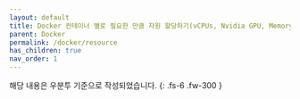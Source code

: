 ```yaml
---
layout: default
title: Docker 컨테이너 별로 필요한 만큼 자원 할당하기(vCPUs, Nvidia GPU, Memory)
parent: Docker
permalink: /docker/resource
has_children: true
nav_order: 1
---
```


해당 내용은 우분투 기준으로 작성되었습니다.
{: .fs-6 .fw-300 }
